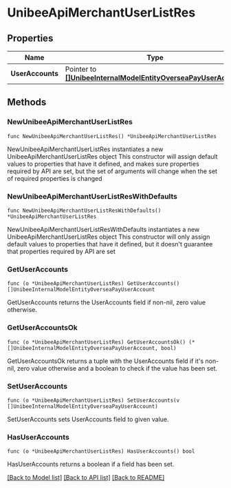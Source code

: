 # UnibeeApiMerchantUserListRes

## Properties

Name | Type | Description | Notes
------------ | ------------- | ------------- | -------------
**UserAccounts** | Pointer to [**[]UnibeeInternalModelEntityOverseaPayUserAccount**](UnibeeInternalModelEntityOverseaPayUserAccount.md) | UserAccounts | [optional] 

## Methods

### NewUnibeeApiMerchantUserListRes

`func NewUnibeeApiMerchantUserListRes() *UnibeeApiMerchantUserListRes`

NewUnibeeApiMerchantUserListRes instantiates a new UnibeeApiMerchantUserListRes object
This constructor will assign default values to properties that have it defined,
and makes sure properties required by API are set, but the set of arguments
will change when the set of required properties is changed

### NewUnibeeApiMerchantUserListResWithDefaults

`func NewUnibeeApiMerchantUserListResWithDefaults() *UnibeeApiMerchantUserListRes`

NewUnibeeApiMerchantUserListResWithDefaults instantiates a new UnibeeApiMerchantUserListRes object
This constructor will only assign default values to properties that have it defined,
but it doesn't guarantee that properties required by API are set

### GetUserAccounts

`func (o *UnibeeApiMerchantUserListRes) GetUserAccounts() []UnibeeInternalModelEntityOverseaPayUserAccount`

GetUserAccounts returns the UserAccounts field if non-nil, zero value otherwise.

### GetUserAccountsOk

`func (o *UnibeeApiMerchantUserListRes) GetUserAccountsOk() (*[]UnibeeInternalModelEntityOverseaPayUserAccount, bool)`

GetUserAccountsOk returns a tuple with the UserAccounts field if it's non-nil, zero value otherwise
and a boolean to check if the value has been set.

### SetUserAccounts

`func (o *UnibeeApiMerchantUserListRes) SetUserAccounts(v []UnibeeInternalModelEntityOverseaPayUserAccount)`

SetUserAccounts sets UserAccounts field to given value.

### HasUserAccounts

`func (o *UnibeeApiMerchantUserListRes) HasUserAccounts() bool`

HasUserAccounts returns a boolean if a field has been set.


[[Back to Model list]](../README.md#documentation-for-models) [[Back to API list]](../README.md#documentation-for-api-endpoints) [[Back to README]](../README.md)


